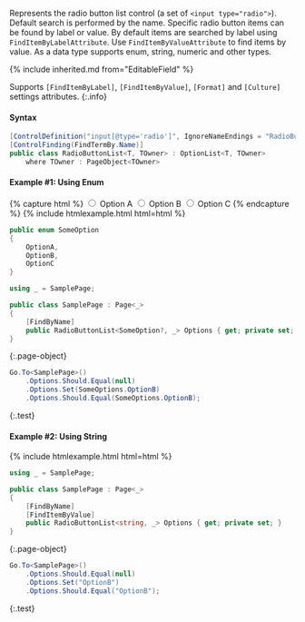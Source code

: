 Represents the radio button list control (a set of `<input type="radio">`).
Default search is performed by the name.
Specific radio button items can be found by label or value.
By default items are searched by label using `FindItemByLabelAttribute`.
Use `FindItemByValueAttribute` to find items by value.
As a data type supports enum, string, numeric and other types.

{% include inherited.md from="EditableField" %}

Supports `[FindItemByLabel]`, `[FindItemByValue]`, `[Format]` and `[Culture]` settings attributes.
{:.info}

#### Syntax

```cs
[ControlDefinition("input[@type='radio']", IgnoreNameEndings = "RadioButtons,RadioButtonList,Radios,RadioGroup,Buttons,ButtonList,Options,OptionGroup")]
[ControlFinding(FindTermBy.Name)]
public class RadioButtonList<T, TOwner> : OptionList<T, TOwner>
    where TOwner : PageObject<TOwner>
```

#### Example #1: Using Enum

{% capture html %}
<label class="radio-inline">
    <input type="radio" name="options" value="OptionA">
    Option A
</label>
<label class="radio-inline">
    <input type="radio" name="options" value="OptionB">
    Option B
</label>
<label class="radio-inline">
    <input type="radio" name="options" value="OptionC">
    Option C
</label>
{% endcapture %}
{% include htmlexample.html html=html %}

```cs
public enum SomeOption
{
    OptionA,
    OptionB,
    OptionC
}
```

```cs
using _ = SamplePage;

public class SamplePage : Page<_>
{
    [FindByName]
    public RadioButtonList<SomeOption?, _> Options { get; private set; }
}
```
{:.page-object}

```cs
Go.To<SamplePage>()
    .Options.Should.Equal(null)
    .Options.Set(SomeOptions.OptionB)
    .Options.Should.Equal(SomeOptions.OptionB);
```
{:.test}

#### Example #2: Using String

{% include htmlexample.html html=html %}

```cs
using _ = SamplePage;

public class SamplePage : Page<_>
{
    [FindByName]
    [FindItemByValue]
    public RadioButtonList<string, _> Options { get; private set; }
}
```
{:.page-object}

```cs
Go.To<SamplePage>()
    .Options.Should.Equal(null)
    .Options.Set("OptionB")
    .Options.Should.Equal("OptionB");
```
{:.test}
